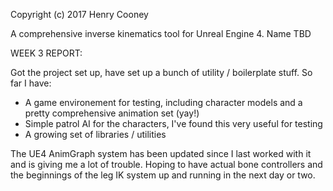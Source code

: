 Copyright (c) 2017 Henry Cooney

A comprehensive inverse kinematics tool for Unreal Engine 4. Name TBD

WEEK 3 REPORT:

Got the project set up, have set up a bunch of utility / boilerplate stuff. So far I have:

 - A game environement for testing, including character models and a pretty comprehensive animation set (yay!)
 - Simple patrol AI for the characters, I've found this very useful for testing
 - A growing set of libraries / utilities

The UE4 AnimGraph system has been updated since I last worked with it and is giving me a lot of trouble. Hoping
to have actual bone controllers and the beginnings of the leg IK system up and running in the next day or two.